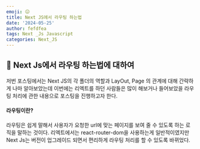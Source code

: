 ```yaml
---
emoji: 😖
title: Next JS에서 라우팅 하는법
date: '2024-05-25'
author: fefdfea
tags: Next _Js Javascript
categories: Next_JS
---
```


## 🥸 Next Js에서 라우팅 하는법에 대하여

저번 포스팅에서는 Next JS의 각 폴더의 역할과 LayOut, Page 의 관계에 대해 간략하게 나마 알아보았는데 이번에는 리엑트를 하던 사람들은 많이 해보거나 들어보았을 라우팅 처리에 관한 내용으로 포스팅을 진행하고자 한다.

#### 라우팅이란?

라우팅은 쉽게 말해서 사용자가 요청한 url에 맞는 페이지를 보여 줄 수 있도록 하는 로직을 말하는 것이다. 리엑트에서는 react-router-dom을 사용하는게 일반적이였지만 Next Js는 버전이 업그레이드 되면서 편리하게 라우팅 처리를 할 수 있도록 바뀌었다.
